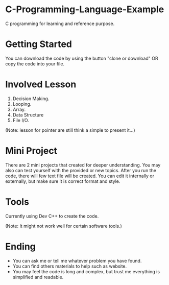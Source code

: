 # C-Programming-Language-Example
C programming for learning and reference purpose.

# Getting Started
You can download the code by using the button "clone or download" OR copy the code into your file.

# Involved Lesson
1. Decision Making.
2. Looping.
3. Array.
4. Data Structure
5. File I/O.

(Note: lesson for pointer are still think a simple to present it...)

# Mini Project
There are 2 mini projects that created for deeper understanding. You may also can test yourself with the provided or new topics. After you run the code, there will few text file will be created. You can edit it internally or externally, but make sure it is correct format and style. 

# Tools
Currently using Dev C++ to create the code. 

(Note: It might not work well for certain software tools.)

# Ending
- You can ask me or tell me whatever problem you have found. 
- You can find others materials to help such as website.
- You may feel the code is long and complex, but trust me everything is simplified and readable. 
